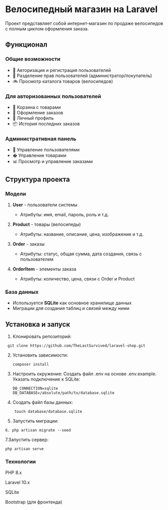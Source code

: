 # Велосипедный магазин на Laravel

Проект представляет собой интернет-магазин по продаже велосипедов с полным циклом оформления заказа.

## Функционал

### Общие возможности
- 📌 Авторизация и регистрация пользователей
- 🔑 Разделение прав пользователей (администратор/покупатель)
- 🚲 Просмотр каталога товаров (велосипедов)

### Для авторизованных пользователей
- 🛒 Корзина с товарами
- 📝 Оформление заказов
- 👤 Личный профиль
- 📦 История последних заказов

### Административная панель
- 👥 Управление пользователями
- � Управление товарами
- 📊 Просмотр и управление заказами

## Структура проекта

### Модели
1. **User** - пользователи системы
   - Атрибуты: имя, email, пароль, роль и т.д.
   
2. **Product** - товары (велосипеды)
   - Атрибуты: название, описание, цена, изображение и т.д.
   
3. **Order** - заказы
   - Атрибуты: статус, общая сумма, дата создания, связь с пользователем
   
4. **OrderItem** - элементы заказа
   - Атрибуты: количество, цена, связи с Order и Product

### База данных
- Используется **SQLite** как основное хранилище данных
- Миграции для создания таблиц и связей между ними

## Установка и запуск

1. Клонировать репозиторий:
  ```
   git clone https://github.com/TheLastSurvived/laravel-shop.git
   ```

2. Установить зависимости:
    ```
   composer install
   ```

3. Настроить окружение:
    Создать файл .env на основе .env.example. Указать подключение к SQLite:
    ```
    DB_CONNECTION=sqlite
    DB_DATABASE=/absolute/path/to/database.sqlite
    ```

4. Создать файл базы данных:
```
    touch database/database.sqlite
```
5. Запустить миграции:
```
6. php artisan migrate --seed
```
7.Запустить сервер:
```
php artisan serve
```
### Технологии

PHP 8.x

Laravel 10.x

SQLite

Bootstrap (для фронтенда)